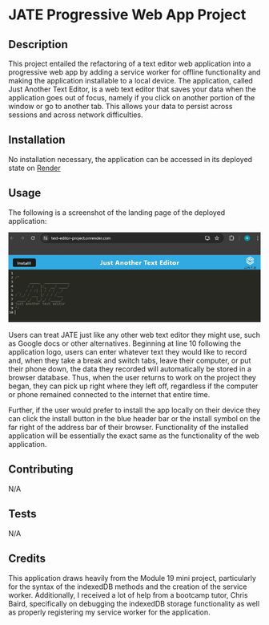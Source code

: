 # JATE Progressive Web App Project

## Description
This project entailed the refactoring of a text editor web application into a progressive web app by adding a service worker for offline functionality and making the application installable to a local device.  The application, called Just Another Text Editor, is a web text editor that saves your data when the application goes out of focus, namely if you click on another portion of the window or go to another tab.  This allows your data to persist across sessions and across network difficulties.

## Installation
No installation necessary, the application can be accessed in its deployed state on [Render](https://text-editor-project.onrender.com/)

## Usage
The following is a screenshot of the landing page of the deployed application:  

![JATE landing page screenshot](./images/text-editor-landing-page-screenshot.JPG)

Users can treat JATE just like any other web text editor they might use, such as Google docs or other alternatives.  Beginning at line 10 following the application logo, users can enter whatever text they would like to record and, when they take a break and switch tabs, leave their computer, or put their phone down, the data they recorded will automatically be stored in a browser database.  Thus, when the user returns to work on the project they began, they can pick up right where they left off, regardless if the computer or phone remained connected to the internet that entire time.

Further, if the user would prefer to install the app locally on their device they can click the install button in the blue header bar or the install symbol on the far right of the address bar of their browser.  Functionality of the installed application will be essentially the exact same as the functionality of the web application.


## Contributing
N/A

## Tests
N/A

## Credits
This application draws heavily from the Module 19 mini project, particularly for the syntax of the indexedDB methods and the creation of the service worker.  Additionally, I received a lot of help from a bootcamp tutor,  Chris Baird, specifically on debugging the indexedDB storage functionality as well as properly registering my service worker for the application.


